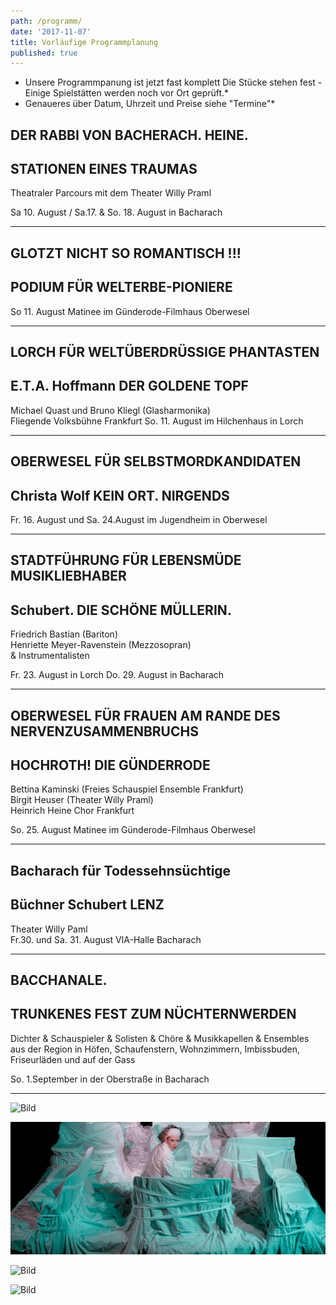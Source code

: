 ```yaml
---
path: /programm/
date: '2017-11-07'
title: Vorläufige Programmplanung
published: true
---
```

* Unsere Programmpanung ist jetzt fast komplett 
Die Stücke stehen fest - Einige Spielstätten  werden  noch vor Ort geprüft.*   
* Genaueres über Datum, Uhrzeit und Preise siehe "Termine"*   



## DER RABBI VON BACHERACH. HEINE.   
## STATIONEN EINES TRAUMAS       
Theatraler Parcours mit dem Theater Willy Praml   

Sa 10. August / Sa.17. & So. 18. August in Bacharach  


-----     


## GLOTZT NICHT SO ROMANTISCH !!!    
## PODIUM FÜR WELTERBE-PIONIERE   

So 11. August  Matinee im Günderode-Filmhaus Oberwesel    

-----     


## LORCH FÜR WELTÜBERDRÜSSIGE PHANTASTEN    
## E.T.A. Hoffmann DER GOLDENE TOPF
Michael Quast und Bruno Kliegl (Glasharmonika)   
Fliegende Volksbühne Frankfurt 
So. 11. August im Hilchenhaus in Lorch   

----


## OBERWESEL FÜR SELBSTMORDKANDIDATEN                  
## Christa Wolf KEIN ORT. NIRGENDS   

Fr. 16. August und Sa. 24.August im Jugendheim in Oberwesel   

----    
 
## STADTFÜHRUNG FÜR LEBENSMÜDE MUSIKLIEBHABER   
## Schubert. DIE SCHÖNE MÜLLERIN.   
Friedrich Bastian (Bariton)   
Henriette Meyer-Ravenstein (Mezzosopran)   
& Instrumentalisten        

Fr. 23. August in Lorch 
Do. 29. August in Bacharach 

----    


## OBERWESEL FÜR FRAUEN AM RANDE DES NERVENZUSAMMENBRUCHS  
## HOCHROTH! DIE GÜNDERRODE   
Bettina Kaminski (Freies Schauspiel Ensemble Frankfurt)     
Birgit Heuser (Theater Willy Praml)    
Heinrich Heine Chor Frankfurt   

So. 25. August  Matinee im Günderode-Filmhaus Oberwesel  
   
-----

## Bacharach für Todessehnsüchtige
## Büchner Schubert LENZ    
Theater Willy Paml    
Fr.30. und Sa. 31. August  VIA-Halle Bacharach    

----

## BACCHANALE.   
## TRUNKENES FEST ZUM NÜCHTERNWERDEN    
Dichter & Schauspieler & Solisten & Chöre & Musikkapellen & Ensembles aus der Region 
in Höfen, Schaufenstern, Wohnzimmern, Imbissbuden, Friseurläden und auf der Gass     

So. 1.September in der Oberstraße in Bacharach   

----    
 
 ![Bild](/dsc_0185.jpg) 
 
 ![Bild](/fse1.png) 
 

 ![Bild](/e.t.a.jpg)
 
 ![Bild](/guend.jpg)
